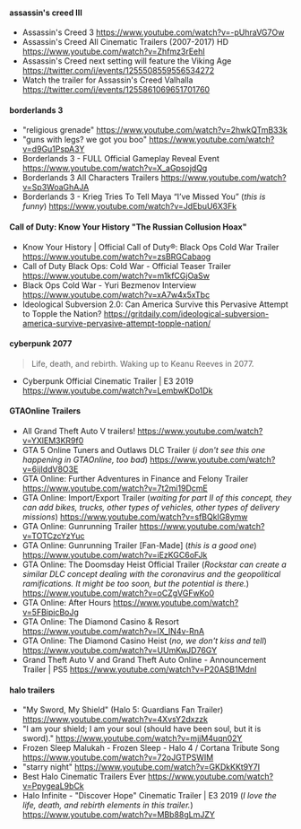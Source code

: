 #### assassin's creed III

- Assassin's Creed 3 https://www.youtube.com/watch?v=-pUhraVG7Ow
- Assassin's Creed All Cinematic Trailers (2007-2017) HD https://www.youtube.com/watch?v=Zhfmz3rEehI
- Assassin's Creed next setting will feature the Viking Age https://twitter.com/i/events/1255508559556534272 
- Watch the trailer for Assassin's Creed Valhalla https://twitter.com/i/events/1255861069651701760

#### borderlands 3

- "religious grenade" https://www.youtube.com/watch?v=2hwkQTmB33k
- "guns with legs? we got you boo" https://www.youtube.com/watch?v=d9Gu1PspA3Y
- Borderlands 3 - FULL Official Gameplay Reveal Event https://www.youtube.com/watch?v=X_aGpsojdQg
- Borderlands 3 All Characters Trailers https://www.youtube.com/watch?v=Sp3WoaGhAJA
- Borderlands 3 - Krieg Tries To Tell Maya “I’ve Missed You” (*this is funny*) https://www.youtube.com/watch?v=JdEbuU6X3Fk


#### Call of Duty: Know Your History "The Russian Collusion Hoax"


- Know Your History | Official Call of Duty®: Black Ops Cold War Trailer https://www.youtube.com/watch?v=zsBRGCabaog
- Call of Duty Black Ops: Cold War - Official Teaser Trailer https://www.youtube.com/watch?v=m1kfCGjOaSw
- Black Ops Cold War - Yuri Bezmenov Interview https://www.youtube.com/watch?v=xA7w4x5xTbc 
- Ideological Subversion 2.0: Can America Survive this Pervasive Attempt to Topple the Nation? https://gritdaily.com/ideological-subversion-america-survive-pervasive-attempt-topple-nation/


#### cyberpunk 2077 

 > Life, death, and rebirth. Waking up to Keanu Reeves in 2077.
 
- Cyberpunk Official Cinematic Trailer | E3 2019 https://www.youtube.com/watch?v=LembwKDo1Dk

#### GTAOnline Trailers

- All Grand Theft Auto V trailers! https://www.youtube.com/watch?v=YXlEM3KR9f0 
- GTA 5 Online Tuners and Outlaws DLC Trailer (*i don't see this one happening in GTAOnline, too bad*) https://www.youtube.com/watch?v=6ijIddV8O3E 
- GTA Online: Further Adventures in Finance and Felony Trailer https://www.youtube.com/watch?v=7t2mi19DcmE 
- GTA Online: Import/Export Trailer (*waiting for part II of this concept, they can add bikes, trucks, other types of vehicles, other types of delivery missions*) https://www.youtube.com/watch?v=sfBQkIG8ymw 
- GTA Online: Gunrunning Trailer https://www.youtube.com/watch?v=TOTCzcYzYuc 
- GTA Online: Gunrunning Trailer [Fan-Made] (*this is a good one*) https://www.youtube.com/watch?v=iEzKGC6oFJk
- GTA Online: The Doomsday Heist Official Trailer (*Rockstar can create a similar DLC concept dealing with the coronavirus and the geopolitical ramifications. It might be too soon, but the potential is there.*) https://www.youtube.com/watch?v=oCZgVGFwKo0  
- GTA Online: After Hours https://www.youtube.com/watch?v=5FBipicBoJg
- GTA Online: The Diamond Casino & Resort https://www.youtube.com/watch?v=lX_IN4v-RnA 
- GTA Online: The Diamond Casino Heist (*no, we don't kiss and tell*) https://www.youtube.com/watch?v=UUmKwJD76GY
- Grand Theft Auto V and Grand Theft Auto Online - Announcement Trailer | PS5 https://www.youtube.com/watch?v=P20ASB1MdnI

#### halo trailers 

- "My Sword, My Shield" (Halo 5: Guardians Fan Trailer) https://www.youtube.com/watch?v=4XvsY2dxzzk
- "I am your shield; I am your soul (should have been soul, but it is sword)." https://www.youtube.com/watch?v=mjjM4uqn02Y
- Frozen Sleep Malukah - Frozen Sleep - Halo 4 / Cortana Tribute Song https://www.youtube.com/watch?v=72oJGTPSWIM
- "starry night" https://www.youtube.com/watch?v=GKDkKKt9Y7I
- Best Halo Cinematic Trailers Ever https://www.youtube.com/watch?v=PpygeaL9bCk
- Halo Infinite - "Discover Hope" Cinematic Trailer | E3 2019 (*I love the life, death, and rebirth elements in this trailer.*)    
https://www.youtube.com/watch?v=MBb88gLmJZY


